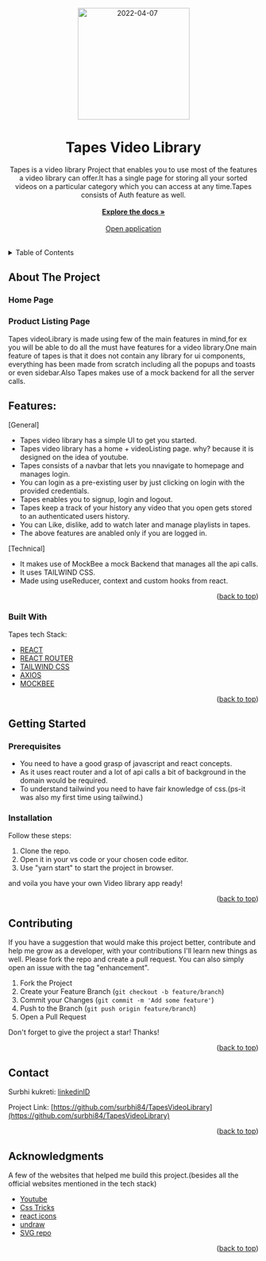 
<div id="top"></div>

<!-- PROJECT LOGO -->
<br />
<div align="center">
  <a href="https://github.com/surbhi84/myEcommerce">
<img width="225" alt="2022-04-07" src="https://user-images.githubusercontent.com/56334321/162143729-d3d564f0-782d-42e2-b357-05fbd2d6615a.png">
  </a>

  <h1 align="center">Tapes Video Library</h1>

  <p align="center">  
 Tapes is a video library Project that enables you to use most of the features a video library can offer.It has a single page for storing all your sorted videos on a particular category which you can access at any time.Tapes consists of Auth feature as well. 
    <br />
    <br />
    <a href="https://github.com/surbhi84/TapesVideoLibrary"><strong>Explore the docs »</strong></a>
    <br />
    <br />
    <a href="tapesvideolibrary.netlify.app">Open application</a>
    <br />
    <br />
  </p>
</div>

<!-- TABLE OF CONTENTS -->
<details>
  <summary>Table of Contents</summary>
  <ol>
    <li>
      <a href="#about-the-project">About The Project</a>
      <ul>
        <li><a href="#built-with">Built With</a></li>
      </ul>
    </li>
    <li>
      <a href="#getting-started">Getting Started</a>
      <ul>
        <li><a href="#prerequisites">Prerequisites</a></li>
        <li><a href="#installation">Installation</a></li>
      </ul>
    </li>
    <li><a href="#contributing">Contributing</a></li>
    <li><a href="#contact">Contact</a></li>
    <li><a href="#acknowledgments">Acknowledgments</a></li>
  </ol>
</details>

<!-- ABOUT THE PROJECT -->

## About The Project

### Home Page


### Product Listing Page


Tapes videoLibrary is made using few of the main features in mind,for ex you will be able to do all the must have features for a video library.One main feature of tapes is that it does not contain any library for ui components, everything has been made from scratch including all the popups and toasts or even sidebar.Also Tapes makes use of a mock backend for all the server calls.

## Features:

[General]
- Tapes video library has a simple UI to get you started.
- Tapes video library has a home + videoListing page. why? because it is designed on the idea of youtube.
- Tapes consists of a navbar that lets you nnavigate to homepage and manages login.
- You can login as a pre-existing user by just clicking on login with the provided credentials.
- Tapes enables you to signup, login and logout.
- Tapes keep a track of your history any video that you open gets stored to an authenticated users history.
- You can Like, dislike, add to watch later and manage playlists in tapes.
- The above features are anabled only if you are logged in.

[Technical]
- It makes use of MockBee a mock Backend that manages all the api calls.
- It uses TAILWIND CSS.
- Made using useReducer, context and custom hooks from react.

<p align="right">(<a href="#top">back to top</a>)</p>

### Built With

Tapes tech Stack:

- [REACT](https://reactjs.org/)
- [REACT ROUTER](https://reactrouter.com/)
- [TAILWIND CSS](https://tailwindcss.com/)
- [AXIOS](https://axios-http.com/)
- [MOCKBEE](https://mockbee.netlify.app/)


<p align="right">(<a href="#top">back to top</a>)</p>

<!-- GETTING STARTED -->

## Getting Started



### Prerequisites

- You need to have a good grasp of javascript and react concepts.
- As it uses react router and a lot of api calls a bit of background in the domain would be required.
- To understand tailwind you need to have fair knowledge of css.(ps-it was also my first time using tailwind.)

### Installation

Follow these steps:

1. Clone the repo.
2. Open it in your vs code or your chosen code editor.
3. Use "yarn start" to start the project in browser.

and voila you have your own Video library app ready!

<p align="right">(<a href="#top">back to top</a>)</p>

<!-- CONTRIBUTING -->

## Contributing

If you have a suggestion that would make this project better, contribute and help me grow as a developer, with your contributions I'll learn new things as well. Please fork the repo and create a pull request. You can also simply open an issue with the tag "enhancement".

1. Fork the Project
2. Create your Feature Branch (`git checkout -b feature/branch`)
3. Commit your Changes (`git commit -m 'Add some feature'`)
4. Push to the Branch (`git push origin feature/branch`)
5. Open a Pull Request

Don't forget to give the project a star! Thanks!

<p align="right">(<a href="#top">back to top</a>)</p>

<!-- CONTACT -->

## Contact

Surbhi kukreti: [linkedinID](https://www.linkedin.com/in/surbhi-kukreti-a91b0b163)

Project Link: [https://github.com/surbhi84/TapesVideoLibrary](https://github.com/surbhi84/TapesVideoLibrary)

<p align="right">(<a href="#top">back to top</a>)</p>

<!-- ACKNOWLEDGMENTS -->

## Acknowledgments

A few of the websites that helped me build this project.(besides all the official websites mentioned in the tech stack)

- [Youtube](https://www.youtube.com)
- [Css Tricks](https://css-tricks.com/)
- [react icons](https://react-icons.github.io/react-icons/)
- [undraw](https://undraw.co/)
- [SVG repo](https://www.svgrepo.com)


<p align="right">(<a href="#top">back to top</a>)</p>
